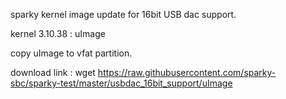 sparky kernel image update for 16bit USB dac support.


kernel 3.10.38 : uImage

copy uImage to vfat partition.

download link :
wget https://raw.githubusercontent.com/sparky-sbc/sparky-test/master/usbdac_16bit_support/uImage



